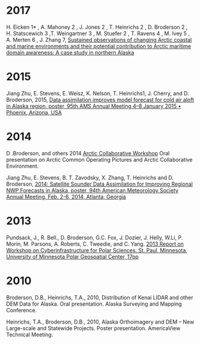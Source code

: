 # 2017

H. Eicken 1\* , A. Mahoney 2 , J. Jones 2 , T. Heinrichs 2 , D. Broderson 2 , H. Statscewich 3 ,T. Weingartner 3 , M. Stuefer 2 , T. Ravens 4 , M. Ivey 5 , A. Merten 6 , J. Zhang 7, [Sustained observations of changing Arctic coastal and marine environments and their potential contribution to Arctic maritime domain awareness: A case study in northern Alaska](/docs/2017-ArcticEnvSec_WhitePaper160124clean.pdf)

# 2015

Jiang Zhu, E. Stevens, E. Weisz, K. Nelson, T. Heinrichs1, J. Cherry, and D. Broderson, 2015, [Data assimilation improves model forecast for cold air aloft in Alaska region, poster, 95th AMS Annual Meeting 4–8 January 2015 • Phoenix, Arizona, USA](/docs/2015-01-ams-95th-final.pdf)

# 2014

D .Broderson, and others 2014 [Arctic Collaborative Workshop](/docs/2014-ACW_Report-Version_1.pdf) Oral presentation on Arctic Common Operating Pictures and Arctic Collaborative Environment.

Jiang Zhu, E. Stevens, B. T. Zavodsky, X. Zhang, T. Heinrichs and D. Broderson, [2014: Satellite Sounder Data Assimilation for Improving Regional NWP Forecasts in Alaska, poster, 94th American Meteorology Society Annual Meeting, Feb. 2-6, 2014, Atlanta, Georgia](/docs/2014-02-ams-94th-final.pdf)

# 2013

Pundsack, J., R. Bell., D. Broderson, G.C. Fox, J. Dozier, J. Helly, W.Li, P. Morin, M. Parsons, A. Roberts, C. Tweedie, and C. Yang. [2013 Report on Workshop on Cyberinfrastructure for Polar Sciences. St. Paul, Minnesota, University of Minnesota Polar Geospatial Center, 17pp ](/docs/NSF_2013_CyberPolar_Workshop_Report.pdf)

# 2010

Broderson, D.B., Heinrichs, T.A., 2010, Distribution of Kenai LIDAR and other DEM Data for Alaska. Oral  presentation. Alaska Surveying and Mapping Conference.

Heinrichs, T.A., Broderson, D.B., 2010, Alaska Orthoimagery and DEM – New Large-scale and Statewide Projects. Poster presentation. AmericaView Technical Meeting.
